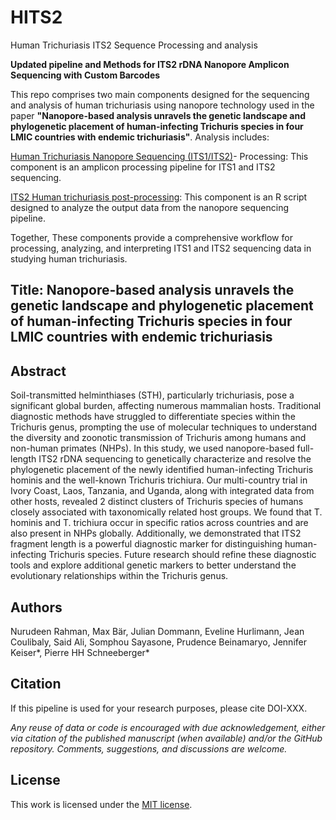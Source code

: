 # HITS2
Human 
Trichuriasis 
ITS2 
Sequence
Processing and analysis

**Updated pipeline and Methods for ITS2 rDNA Nanopore Amplicon Sequencing with Custom Barcodes**

This repo comprises two main components designed for the sequencing and analysis of human trichuriasis using nanopore technology used in the paper **"Nanopore-based analysis unravels the genetic landscape and phylogenetic placement of human-infecting Trichuris species in four LMIC countries with endemic trichuriasis"**. Analysis includes:

[Human Trichuriasis Nanopore Sequencing (ITS1/ITS2)](https://github.com/STPHxBioinformatics/HITS2/tree/main/ITS2_Trichuriasis_nanopore_processing-main/ITS2_Trichuriasis_nanopore_processing-main)- Processing: This component is an amplicon processing pipeline for ITS1 and ITS2 sequencing.

[ITS2 Human trichuriasis post-processing](https://github.com/STPHxBioinformatics/HITS2/tree/main/ITS2_Trichuriasis_post_processing-main/ITS2_Trichuriasis_post_processing-main): This component is an R script designed to analyze the output data from the nanopore sequencing pipeline.

Together, These components provide a comprehensive workflow for processing, analyzing, and interpreting ITS1 and ITS2 sequencing data in studying human trichuriasis.

## Title: Nanopore-based analysis unravels the genetic landscape and phylogenetic placement of human-infecting Trichuris species in four LMIC countries with endemic trichuriasis

## Abstract
Soil-transmitted helminthiases (STH), particularly trichuriasis, pose a significant global burden, affecting numerous mammalian hosts. Traditional diagnostic methods have struggled to differentiate species within the Trichuris genus, prompting the use of molecular techniques to understand the diversity and zoonotic transmission of Trichuris among humans and non-human primates (NHPs). In this study, we used nanopore-based full-length ITS2 rDNA sequencing to genetically characterize and resolve the phylogenetic placement of the newly identified human-infecting Trichuris hominis and the well-known Trichuris trichiura. Our multi-country trial in Ivory Coast, Laos, Tanzania, and Uganda, along with integrated data from other hosts, revealed 2 distinct clusters of Trichuris species of humans closely associated with taxonomically related host groups. We found that T. hominis and T. trichiura occur in specific ratios across countries and are also present in NHPs globally. Additionally, we demonstrated that ITS2 fragment length is a powerful diagnostic marker for distinguishing human-infecting Trichuris species. Future research should refine these diagnostic tools and explore additional genetic markers to better understand the evolutionary relationships within the Trichuris genus.

## Authors

Nurudeen Rahman, Max Bär, Julian Dommann, Eveline Hurlimann, Jean Coulibaly, Said Ali, Somphou Sayasone, Prudence Beinamaryo, Jennifer Keiser*, Pierre HH Schneeberger* 

## Citation
If this pipeline is used for your research purposes, please cite DOI-XXX.

_Any reuse of data or code is encouraged with due acknowledgement, either via citation of the published manuscript (when available) and/or the GitHub repository. Comments, suggestions, and discussions are welcome._

## License
This work is licensed under the [MIT license](LICENSE).
